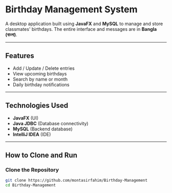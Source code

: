 # Birthday Management System

A desktop application built using **JavaFX** and **MySQL** to manage and store classmates' birthdays. The entire interface and messages are in **Bangla (বাংলা)**.

---

## Features

- Add / Update / Delete entries
- View upcoming birthdays
- Search by name or month
- Daily birthday notifications
---

## Technologies Used

- **JavaFX** (UI)
- **Java JDBC** (Database connectivity)
- **MySQL** (Backend database)
- **IntelliJ IDEA** (IDE)

---

## How to Clone and Run

### Clone the Repository

```bash
git clone https://github.com/montasirfahim/Birthday-Management
cd Birthday-Management